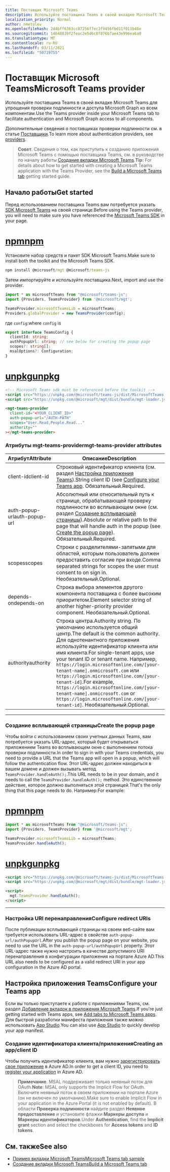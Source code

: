 ```yaml
---
title: Поставщик Microsoft Teams
description: Используйте поставщика Teams в своей вкладке Microsoft Teams для упрощения проверки подлинности и доступа Microsoft Graph ко всем компонентам.
localization_priority: Normal
author: nmetulev
ms.openlocfilehash: 2d4bff6363cc87256f7ec3f9456fbd11f011b48e
ms.sourcegitcommit: 14648839f2feac2e5d6c8f876b7ae43e996ea6a0
ms.translationtype: MT
ms.contentlocale: ru-RU
ms.lasthandoff: 03/11/2021
ms.locfileid: "50719755"
---
```

# <a name="microsoft-teams-provider"></a><span data-ttu-id="9f917-103">Поставщик Microsoft Teams</span><span class="sxs-lookup"><span data-stu-id="9f917-103">Microsoft Teams provider</span></span>

<span data-ttu-id="9f917-104">Используйте поставщика Teams в своей вкладке Microsoft Teams для упрощения проверки подлинности и доступа Microsoft Graph ко всем компонентам.</span><span class="sxs-lookup"><span data-stu-id="9f917-104">Use the Teams provider inside your Microsoft Teams tab to facilitate authentication and Microsoft Graph access to all components.</span></span>

<span data-ttu-id="9f917-105">Дополнительные сведения о поставщиках проверки подлинности см. в статье [Поставщики](./providers.md).</span><span class="sxs-lookup"><span data-stu-id="9f917-105">To learn more about authentication providers, see [providers](./providers.md).</span></span>

><span data-ttu-id="9f917-106">**Совет**. Сведения о том, как приступить к созданию приложения Microsoft Teams с помощью поставщика Teams, см. в руководстве по началу работы [Создание вкладки Microsoft Teams](../get-started/build-a-microsoft-teams-tab.md).</span><span class="sxs-lookup"><span data-stu-id="9f917-106">**Tip:** For details about how to get started with creating a Microsoft Teams application with the Teams Provider, see the [Build a Microsoft Teams tab](../get-started/build-a-microsoft-teams-tab.md) getting started guide.</span></span>

## <a name="get-started"></a><span data-ttu-id="9f917-107">Начало работы</span><span class="sxs-lookup"><span data-stu-id="9f917-107">Get started</span></span>

<span data-ttu-id="9f917-108">Перед использованием поставщика Teams вам потребуется указать [SDK Microsoft Teams](/javascript/api/overview/msteams-client?view=msteams-client-js-latest&preserve-view=true#using-the-sdk) на своей странице.</span><span class="sxs-lookup"><span data-stu-id="9f917-108">Before using the Teams provider, you will need to make sure you have referenced the [Microsoft Teams SDK](/javascript/api/overview/msteams-client?view=msteams-client-js-latest&preserve-view=true#using-the-sdk) in your page.</span></span>

# <a name="npm"></a>[<span data-ttu-id="9f917-109">npm</span><span class="sxs-lookup"><span data-stu-id="9f917-109">npm</span></span>](#tab/ts)

<span data-ttu-id="9f917-110">Установите набор средств и пакет SDK Microsoft Teams.</span><span class="sxs-lookup"><span data-stu-id="9f917-110">Make sure to install both the toolkit and the Microsoft Teams SDK.</span></span>

```cmd
npm install @microsoft/mgt @microsoft/teams-js
```

<span data-ttu-id="9f917-111">Затем импортируйте и используйте поставщика.</span><span class="sxs-lookup"><span data-stu-id="9f917-111">Next, import and use the provider.</span></span>

```ts
import * as microsoftTeams from "@microsoft/teams-js";
import {Providers, TeamsProvider} from '@microsoft/mgt';

TeamsProvider.microsoftTeamsLib = microsoftTeams;
Providers.globalProvider = new TeamsProvider(config);
```

<span data-ttu-id="9f917-112">где `config`:</span><span class="sxs-lookup"><span data-stu-id="9f917-112">where `config` is</span></span>

```ts
export interface TeamsConfig {
  clientId: string;
  authPopupUrl: string; // see below for creating the popup page
  scopes?: string[];
  msalOptions?: Configuration;
}
```

# <a name="unpkg"></a>[<span data-ttu-id="9f917-113">unpkg</span><span class="sxs-lookup"><span data-stu-id="9f917-113">unpkg</span></span>](#tab/html)

```html
<!-- Microsoft Teams sdk must be referenced before the toolkit -->
<script src="https://unpkg.com/@microsoft/teams-js/dist/MicrosoftTeams.min.js" crossorigin="anonymous"></script>
<script src="https://unpkg.com/@microsoft/mgt/dist/bundle/mgt-loader.js"></script>

<mgt-teams-provider
  client-id="<YOUR_CLIENT_ID>"
  auth-popup-url="/AUTH-PATH"
  scopes="User.Read,People.Read..."
  authority=""
></mgt-teams-provider>
```

### <a name="mgt-teams-provider-attributes"></a><span data-ttu-id="9f917-114">Атрибуты mgt-teams-provider</span><span class="sxs-lookup"><span data-stu-id="9f917-114">mgt-teams-provider attributes</span></span>
| <span data-ttu-id="9f917-115">Атрибут</span><span class="sxs-lookup"><span data-stu-id="9f917-115">Attribute</span></span> | <span data-ttu-id="9f917-116">Описание</span><span class="sxs-lookup"><span data-stu-id="9f917-116">Description</span></span> |
| --- | --- |
| <span data-ttu-id="9f917-117">client-id</span><span class="sxs-lookup"><span data-stu-id="9f917-117">client-id</span></span>   | <span data-ttu-id="9f917-118">Строковый идентификатор клиента (см. раздел [Настройка приложения Teams](#configure-your-teams-app)).</span><span class="sxs-lookup"><span data-stu-id="9f917-118">String client ID (see [Configure your Teams app](#configure-your-teams-app).</span></span> <span data-ttu-id="9f917-119">Обязательный.</span><span class="sxs-lookup"><span data-stu-id="9f917-119">Required.</span></span> |
| <span data-ttu-id="9f917-120">auth-popup-url</span><span class="sxs-lookup"><span data-stu-id="9f917-120">auth-popup-url</span></span>  | <span data-ttu-id="9f917-121">Абсолютный или относительный путь к странице, обрабатывающей проверку подлинности во всплывающем окне (см. раздел [Создание всплывающей страницы](#create-the-popup-page)).</span><span class="sxs-lookup"><span data-stu-id="9f917-121">Absolute or relative path to the page that will handle auth in the popup (see [Create the popup page](#create-the-popup-page)).</span></span> <span data-ttu-id="9f917-122">Обязательный.</span><span class="sxs-lookup"><span data-stu-id="9f917-122">Required.</span></span> |
| <span data-ttu-id="9f917-123">scopes</span><span class="sxs-lookup"><span data-stu-id="9f917-123">scopes</span></span>  | <span data-ttu-id="9f917-124">Строки с разделителями-запятыми для областей, которым пользователь должен предоставить согласие при входе.</span><span class="sxs-lookup"><span data-stu-id="9f917-124">Comma separated strings for scopes the user must consent to on sign in.</span></span> <span data-ttu-id="9f917-125">Необязательный.</span><span class="sxs-lookup"><span data-stu-id="9f917-125">Optional.</span></span> |
| <span data-ttu-id="9f917-126">depends-on</span><span class="sxs-lookup"><span data-stu-id="9f917-126">depends-on</span></span> | <span data-ttu-id="9f917-127">Строка выбора элементов другого компонента поставщика с более высоким приоритетом.</span><span class="sxs-lookup"><span data-stu-id="9f917-127">Element selector string of another higher-priority provider component.</span></span> <span data-ttu-id="9f917-128">Необязательный.</span><span class="sxs-lookup"><span data-stu-id="9f917-128">Optional.</span></span> |
| <span data-ttu-id="9f917-129">authority</span><span class="sxs-lookup"><span data-stu-id="9f917-129">authority</span></span>    | <span data-ttu-id="9f917-130">Строка центра.</span><span class="sxs-lookup"><span data-stu-id="9f917-130">Authority string.</span></span> <span data-ttu-id="9f917-131">По умолчанию используется общий центр.</span><span class="sxs-lookup"><span data-stu-id="9f917-131">The default is the common authority.</span></span> <span data-ttu-id="9f917-132">Для однотенантного приложения используйте идентификатор клиента или имя клиента.</span><span class="sxs-lookup"><span data-stu-id="9f917-132">For single-tenant apps, use your tenant ID or tenant name.</span></span> <span data-ttu-id="9f917-133">Например, `https://login.microsoftonline.com/[your-tenant-name].onmicrosoft.com` или `https://login.microsoftonline.com/[your-tenant-id]`.</span><span class="sxs-lookup"><span data-stu-id="9f917-133">For example, `https://login.microsoftonline.com/[your-tenant-name].onmicrosoft.com` or `https://login.microsoftonline.com/[your-tenant-id]`.</span></span> <span data-ttu-id="9f917-134">Необязательный.</span><span class="sxs-lookup"><span data-stu-id="9f917-134">Optional.</span></span> |

---

### <a name="create-the-popup-page"></a><span data-ttu-id="9f917-135">Создание всплывающей страницы</span><span class="sxs-lookup"><span data-stu-id="9f917-135">Create the popup page</span></span>

<span data-ttu-id="9f917-136">Чтобы войти с использованием своих учетных данных Teams, вам потребуется указать URL-адрес, который будет открываться приложением Teams во всплывающем окне с выполнением потока проверки подлинности.</span><span class="sxs-lookup"><span data-stu-id="9f917-136">In order to sign in with your Teams credentials, you need to provide a URL that the Teams app will open in a popup, which will follow the authentication flow.</span></span> <span data-ttu-id="9f917-137">Этот URL-адрес должен находиться в вашем домене и должен вызывать метод `TeamsProvider.handleAuth();`.</span><span class="sxs-lookup"><span data-stu-id="9f917-137">This URL needs to be in your domain, and it needs to call the `TeamsProvider.handleAuth();` method.</span></span> <span data-ttu-id="9f917-138">Это единственное действие, которое должно выполняться этой страницей.</span><span class="sxs-lookup"><span data-stu-id="9f917-138">That's the only thing that this page needs to do.</span></span> <span data-ttu-id="9f917-139">Например:</span><span class="sxs-lookup"><span data-stu-id="9f917-139">For example:</span></span>

# <a name="npm"></a>[<span data-ttu-id="9f917-140">npm</span><span class="sxs-lookup"><span data-stu-id="9f917-140">npm</span></span>](#tab/ts)

```ts
import * as microsoftTeams from "@microsoft/teams-js";
import {Providers, TeamsProvider} from '@microsoft/mgt';

TeamsProvider.microsoftTeamsLib = microsoftTeams;
TeamsProvider.handleAuth();
```

# <a name="unpkg"></a>[<span data-ttu-id="9f917-141">unpkg</span><span class="sxs-lookup"><span data-stu-id="9f917-141">unpkg</span></span>](#tab/html)

```html
<script src="https://unpkg.com/@microsoft/teams-js/dist/MicrosoftTeams.min.js" crossorigin="anonymous"></script>
<script src="https://unpkg.com/@microsoft/mgt/dist/bundle/mgt-loader.js"></script>

<script>
  mgt.TeamsProvider.handleAuth();
</script>
```
---

### <a name="configure-redirect-uris"></a><span data-ttu-id="9f917-142">Настройка URI перенаправления</span><span class="sxs-lookup"><span data-stu-id="9f917-142">Configure redirect URIs</span></span>

<span data-ttu-id="9f917-143">После публикации всплывающей страницы на своем веб-сайте вам требуется использовать URL-адрес в свойстве `auth-popup-url/authPopupUrl`.</span><span class="sxs-lookup"><span data-stu-id="9f917-143">After you publish the popup page on your website, you need to use the URL in the `auth-popup-url/authPopupUrl` property.</span></span> <span data-ttu-id="9f917-144">Этот URL-адрес также нужно настроить в качестве допустимого URI перенаправления в конфигурации приложения на портале Azure AD.</span><span class="sxs-lookup"><span data-stu-id="9f917-144">This URL also needs to be configured as a valid redirect URI in your app configuration in the Azure AD portal.</span></span>

## <a name="configure-your-teams-app"></a><span data-ttu-id="9f917-145">Настройка приложения Teams</span><span class="sxs-lookup"><span data-stu-id="9f917-145">Configure your Teams app</span></span>

<span data-ttu-id="9f917-146">Если вы только приступаете к работе с приложениями Teams, см. раздел [Добавление вкладок в приложения Microsoft Teams](/microsoftteams/platform/concepts/tabs/tabs-overview).</span><span class="sxs-lookup"><span data-stu-id="9f917-146">If you're just getting started with Teams apps, see [Add tabs to Microsoft Teams apps](/microsoftteams/platform/concepts/tabs/tabs-overview).</span></span> <span data-ttu-id="9f917-147">Для быстрой разработки манифеста приложения также можно использовать [App Studio](/microsoftteams/platform/get-started/get-started-app-studio).</span><span class="sxs-lookup"><span data-stu-id="9f917-147">You can also use [App Studio](/microsoftteams/platform/get-started/get-started-app-studio) to quickly develop your app manifest.</span></span>
### <a name="creating-an-appclient-id"></a><span data-ttu-id="9f917-148">Создание идентификатора клиента/приложения</span><span class="sxs-lookup"><span data-stu-id="9f917-148">Creating an app/client ID</span></span>
<span data-ttu-id="9f917-149">Чтобы получить идентификатор клиента, вам нужно [зарегистрировать свое приложение](../get-started/add-aad-app-registration.md) в Azure AD.</span><span class="sxs-lookup"><span data-stu-id="9f917-149">In order to get a client ID, you need to [register your application](../get-started/add-aad-app-registration.md) in Azure AD.</span></span> 
><span data-ttu-id="9f917-150">**Примечание**. MSAL поддерживает только неявный поток для OAuth.</span><span class="sxs-lookup"><span data-stu-id="9f917-150">**Note**: MSAL only supports the Implicit Flow for OAuth.</span></span> <span data-ttu-id="9f917-151">Включите неявный поток в своем приложении на портале Azure (он не включен по умолчанию).</span><span class="sxs-lookup"><span data-stu-id="9f917-151">Make sure to enable Implicit Flow in your application in the Azure Portal (it is not enabled by default).</span></span> <span data-ttu-id="9f917-152">В области **Проверка подлинности** найдите раздел **Неявное предоставление** и установите флажки **Маркеры доступа** и **Маркеры идентификаторов**.</span><span class="sxs-lookup"><span data-stu-id="9f917-152">Under **Authentication**, find the **Implicit grant** section and select the checkboxes for **Access tokens** and **ID tokens**.</span></span> 

## <a name="see-also"></a><span data-ttu-id="9f917-153">См. также</span><span class="sxs-lookup"><span data-stu-id="9f917-153">See also</span></span>
* [<span data-ttu-id="9f917-154">Пример вкладки Microsoft Teams</span><span class="sxs-lookup"><span data-stu-id="9f917-154">Microsoft Teams tab sample</span></span>](https://github.com/microsoftgraph/microsoft-graph-toolkit/tree/master/samples/teams-tab)
* [<span data-ttu-id="9f917-155">Создание вкладки Microsoft Teams</span><span class="sxs-lookup"><span data-stu-id="9f917-155">Build a Microsoft Teams tab</span></span>](../get-started/build-a-microsoft-teams-tab.md)